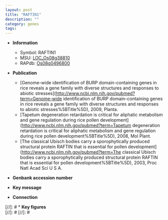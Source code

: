 ```yaml
---
layout: post
title: "RAFTIN1"
description: ""
category: genes
tags: 
---
```


* **Information**  
    + Symbol: RAFTIN1  
    + MSU: [LOC_Os08g38810](http://rice.plantbiology.msu.edu/cgi-bin/ORF_infopage.cgi?orf=LOC_Os08g38810)  
    + RAPdb: [Os08g0496800](http://rapdb.dna.affrc.go.jp/viewer/gbrowse_details/irgsp1?name=Os08g0496800)  

* **Publication**  
    + [Genome-wide identification of BURP domain-containing genes in rice reveals a gene family with diverse structures and responses to abiotic stresses](http://www.ncbi.nlm.nih.gov/pubmed?term=Genome-wide identification of BURP domain-containing genes in rice reveals a gene family with diverse structures and responses to abiotic stresses%5BTitle%5D), 2009, Planta.
    + [Tapetum degeneration retardation is critical for aliphatic metabolism and gene regulation during rice pollen development](http://www.ncbi.nlm.nih.gov/pubmed?term=Tapetum degeneration retardation is critical for aliphatic metabolism and gene regulation during rice pollen development%5BTitle%5D), 2008, Mol Plant.
    + [The classical Ubisch bodies carry a sporophytically produced structural protein RAFTIN that is essential for pollen development](http://www.ncbi.nlm.nih.gov/pubmed?term=The classical Ubisch bodies carry a sporophytically produced structural protein RAFTIN that is essential for pollen development%5BTitle%5D), 2003, Proc Natl Acad Sci U S A.

* **Genbank accession number**  

* **Key message**  

* **Connection**  

[//]: # * **Key figures**  
[//]: # 
[//]: # 
